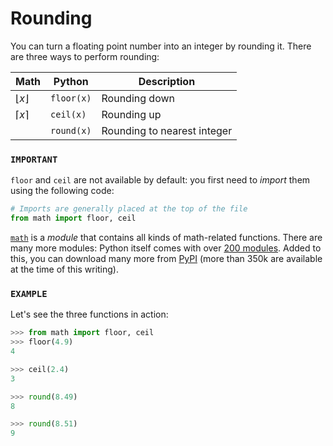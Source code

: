 # Rounding

You can turn a floating point number into an integer by rounding it.
There are three ways to perform rounding:


| Math | Python | Description |
| ---- | ------ | ----------- |
| $\lfloor x \rfloor$ | `floor(x)` | Rounding down |
| $\lceil x \rceil$ | `ceil(x)` | Rounding up |
| | `round(x)` | Rounding to nearest integer |

### `IMPORTANT`

`floor` and `ceil` are not available by default: you first need to *import* them using the following code:

```python
# Imports are generally placed at the top of the file
from math import floor, ceil
```


[`math`](https://docs.python.org/3/library/math.html) is a *module* that contains all kinds of math-related functions.
There are many more modules: Python itself comes with over [200 modules](https://docs.python.org/3/py-modindex.html).
Added to this, you can download many more from [PyPI](https://pypi.org/) (more than 350k are available at the time of this writing).

### `EXAMPLE`

Let's see the three functions in action:


```python
>>> from math import floor, ceil
>>> floor(4.9)
4

>>> ceil(2.4)
3

>>> round(8.49)
8

>>> round(8.51)
9
```
